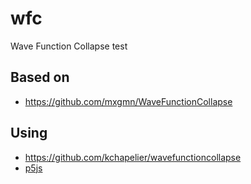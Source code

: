 # wfc
Wave Function Collapse test

## Based on
- https://github.com/mxgmn/WaveFunctionCollapse

## Using
- https://github.com/kchapelier/wavefunctioncollapse
- [p5js](p5js.org)

